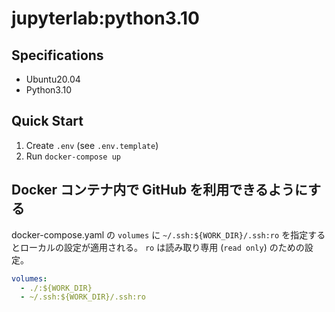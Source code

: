 # jupyterlab:python3.10

## Specifications

- Ubuntu20.04
- Python3.10

## Quick Start

1. Create `.env` (see `.env.template`)
2. Run `docker-compose up`

## Docker コンテナ内で GitHub を利用できるようにする

docker-compose.yaml の `volumes` に `~/.ssh:${WORK_DIR}/.ssh:ro` を指定するとローカルの設定が適用される。
`ro` は読み取り専用 (`read only`) のための設定。

```yaml
volumes:
  - ./:${WORK_DIR}
  - ~/.ssh:${WORK_DIR}/.ssh:ro
```
